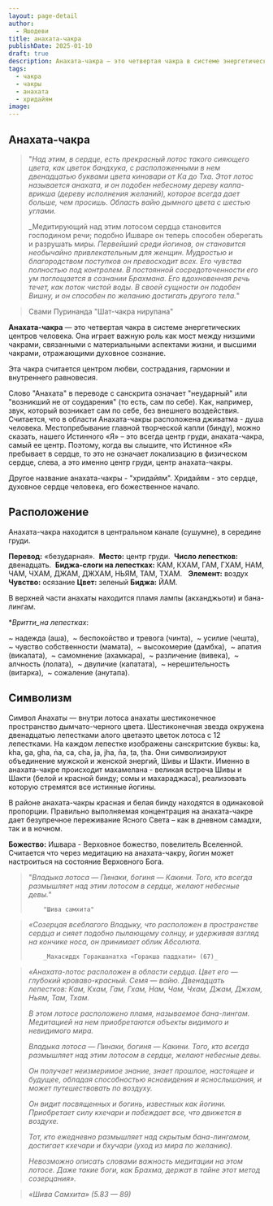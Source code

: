 ```yaml
---
layout: page-detail
author:
  - Яшодеви
title: анахата-чакра
publishDate: 2025-01-10
draft: true
description: Анахата-чакра — это четвертая чакра в системе энергетических центров человека. Она играет важную роль как мост между низшими чакрами, связанными с материальными аспектами жизни, и высшими чакрами, отражающими духовное сознание.
tags:
  - чакра
  - чакры
  - анахата
  - хридайям
image:
---
```

## Анахата-чакра

> "_Над этим, в сердце, есть прекрасный лотос такого сияющего цвета, как цветок бандхука, с расположенными в нем двенадцатью буквами цвета киновари от Ка до Тха. Этот лотос называется анахата, и он подобен небесному дереву калпа-врикша (дереву исполнения желаний), которое всегда дает больше, чем просишь. Область вайю дымного цвета с шестью углами._ 
> 
> _Медитирующий над этим лотосом сердца становится господином речи; подобно Ишваре он теперь способен оберегать и разрушать миры. 
> _Первейший среди йогинов, он становится необычайно привлекательным для женщин. Мудростью и благородством поступков он превосходит всех. Его чувства полностью под контролем. В постоянной сосредоточенности его ум поглощается в сознании Брахмана. Его вдохновенная речь течет, как поток чистой воды. В своей сущности он подобен Вишну, и он способен по желанию достигать другого тела._"


> Свами Пуринанда "Шат-чакра нирупана"


**Анахата-чакра** — это четвертая чакра в системе энергетических центров человека. Она играет важную роль как мост между низшими чакрами, связанными с материальными аспектами жизни, и высшими чакрами, отражающими духовное сознание. 

Эта чакра считается центром любви, сострадания, гармонии и внутреннего равновесия. 

Слово "Анахата" в переводе с санскрита означает "неударный" или "возникший не от соударения" (то есть, сам по себе). Как, например, звук, который возникает сам по себе, без внешнего воздействия. Считается, что в области Анахата-чакры расположена дживатма - душа человека. Местопребывание главной творческой капли (бинду), можно сказать, нашего Истинного «Я» – это всегда центр груди, анахата­-чакра, самый ее центр. Поэтому, когда вы слышите, что Истинное «Я» пребывает в сердце, то это не означает локализацию в физическом сердце, слева, а это именно центр груди, центр анахата­-чакры.

Другое название анахата-чакры - "хридайям". Хридайям -  это сердце, духовное сердце человека, его божественное начало.


## Расположение

Анахата-чакра находится в центральном канале (сушумне), в середине груди.

**Перевод:** «безударная». 
**Место:** центр груди. 
**Число лепестков:** двенадцать. 
**Биджа-слоги на лепестках:** КАМ, КХАМ, ГАМ, ГХАМ, НАМ, ЧАМ, ЧХАМ, ДЖАМ, ДЖХАМ, НЬЯМ, ТАМ, ТХАМ.  
**Элемент:** воздух
**Чувство:** осязание 
**Цвет:** зеленый
**Биджа:** ЙАМ. 

В верхней части анахаты находится пламя лампы (акханджьоти) и бана-лингам. 

**Вритти_на лепестках*: 

~ надежда (аша), 
~ беспокойство и тревога (чинта), 
~ усилие (чешта), 
~ чувство собственности (мамата), 
~ высокомерие (дамбха), 
~ апатия (викалата), 
~ самомнение (ахамкара), 
~ различение (вивека), 
~ алчность (лолата), 
~ двуличие (капатата), 
~ нерешительность (витарка), 
~ сожаление (анутапа). 

## Символизм

Символ Анахаты — внутри лотоса анахаты шестиконечное пространство дымчато-черного цвета. Шестиконечная звезда окружена двенадцатью лепестками алого цветаэто цветок лотоса с 12 лепестками. На каждом лепестке изображены санскритские буквы: ka, kha, ga, gha, ṅa, ca, cha, ja, jha, ña, ṭa, ṭha. Они символизируют объединение мужской и женской энергий, Шивы и Шакти. Именно в анахата-чакре происходит махамелана - великая встреча Шивы и Шакти (белой и красной бинду; сомы и махараджаса), реализовать которую стремятся все истинные йогины.

В районе анахата-­чакры красная и белая бинду находятся в одинаковой пропорции. Правильно выполняемая концентрация на анахата­-чакре дает безупречное переживание Ясного Света – как в дневном самадхи, так и в ночном.

**Божество:** 
Ишвара - Верховное божество, повелитель Вселенной. 
Считается что через медитацию на анахата-чакру, йогин может настроиться на состояние Верховного Бога.

> "_Владыка лотоса — Пинаки, богиня — Какини. Того, кто всегда размышляет над этим лотосом в сердце, желают небесные девы._"
> 
>         "Шива самхита"
  

> _«Созерцая всеблагого Владыку, что расположен в пространстве сердца и сияет подобно пылающему солнцу, и удерживая взгляд на кончике носа, он принимает облик Абсолюта._ 
> 
>         _Махасиддх Горакшанатха «Горакша паддхати» (67)_ 


> _«Анахата-лотос расположен в области сердца. Цвет его — глубокий кроваво-красный. Семя — вайю. Двенадцать лепестков: Кам, Кхам, Гам, Гхам, Нам, Чам, Чхам, Джам, Джхам, Ньям, Там, Тхам._ 
> 
> _В этом лотосе расположено пламя, называемое бана-лингам. Медитацией на нем приобретаются объекты видимого и невидимого мира._ 
> 
> _Владыка лотоса — Пинаки, богиня — Какини. Того, кто всегда размышляет над этим лотосом в сердце, желают небесные девы._ 
> 
> _Он получает неизмеримое знание, знает прошлое, настоящее и будущее, обладая способностью ясновидения и яснослышания, и может путешествовать по воздуху._ 
> 
> _Он видит посвященных и богинь, известных как йогини. Приобретает силу кхечари и побеждает все, что движется в воздухе._ 
> 
> _Тот, кто ежедневно размышляет над скрытым бана-лингамом, достигает кхечари и бхучари (уход из мира по желанию)._ 
> 
> _Невозможно описать словами важность медитации на этом лотосе. Даже такие боги, как Брахма, держат в тайне этот метод созерцания»._ 
 
>_«Шива Самхита» (5.83 — 89)_